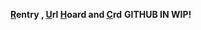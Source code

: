 **[R](https://rentry.co/humanekite)entry , [U](https://rentry.co/bunhoards)rl [H](https://listography.com/tomsimons)oard and [C](https://drstrange.crd.co/)rd**
**GITHUB IN WIP!**
